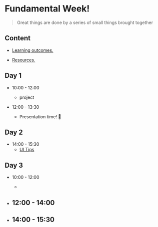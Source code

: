
# Fundamental Week!

> Great things are done by a series of small things brought together

  

## Content

  

- [Learning outcomes.](./learning-outcomes.md)

- [Resources.](./resources.md)

  

## Day 1
  
- 10:00 - 12:00

  - project

- 12:00 - 13:30
  - Presentation time! 🎉
  



## Day 2
- 14:00 - 15:30
  - [UI Tips](./UITips.md) 


## Day 3
- 10:00 - 12:00

  - 

- 12:00 - 14:00
  - 
  
- 14:00 - 15:30
  - 